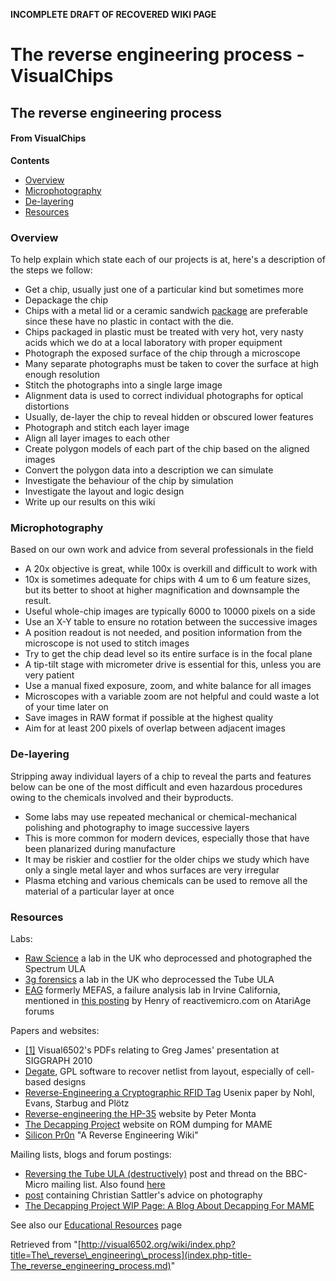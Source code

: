 **INCOMPLETE DRAFT OF RECOVERED WIKI PAGE**

# The reverse engineering process - VisualChips

## The reverse engineering process

#### From VisualChips
**Contents**

- [Overview](#overview)
- [Microphotography](#microphotography)
- [De-layering](#delayering)
- [Resources](#resources)

### Overview

To help explain which state each of our projects is at, here's a description of the steps we follow:

- Get a chip, usually just one of a particular kind but sometimes more
- Depackage the chip
- Chips with a metal lid or a ceramic sandwich [package](http://en.wikipedia.org/wiki/Dual_in-line_package) are preferable since these have no plastic in contact with the die.
- Chips packaged in plastic must be treated with very hot, very nasty acids which we do at a local laboratory with proper equipment
- Photograph the exposed surface of the chip through a microscope
- Many separate photographs must be taken to cover the surface at high enough resolution
- Stitch the photographs into a single large image
- Alignment data is used to correct individual photographs for optical distortions
- Usually, de-layer the chip to reveal hidden or obscured lower features
- Photograph and stitch each layer image
- Align all layer images to each other
- Create polygon models of each part of the chip based on the aligned images
- Convert the polygon data into a description we can simulate
- Investigate the behaviour of the chip by simulation
- Investigate the layout and logic design
- Write up our results on this wiki

### Microphotography

Based on our own work and advice from several professionals in the field

- A 20x objective is great, while 100x is overkill and difficult to work with
- 10x is sometimes adequate for chips with 4 um to 6 um feature sizes, but its better to shoot at higher magnification and downsample the result.
- Useful whole-chip images are typically 6000 to 10000 pixels on a side
- Use an X-Y table to ensure no rotation between the successive images
- A position readout is not needed, and position information from the microscope is not used to stitch images
- Try to get the chip dead level so its entire surface is in the focal plane
- A tip-tilt stage with micrometer drive is essential for this, unless you are very patient
- Use a manual fixed exposure, zoom, and white balance for all images
- Microscopes with a variable zoom are not helpful and could waste a lot of your time later on
- Save images in RAW format if possible at the highest quality
- Aim for at least 200 pixels of overlap between adjacent images

### De-layering

Stripping away individual layers of a chip to reveal the parts and features below can be one of the most difficult and even hazardous procedures owing to the chemicals involved and their byproducts.

- Some labs may use repeated mechanical or chemical-mechanical polishing and photography to image successive layers
- This is more common for modern devices, especially those that have been planarized during manufacture
- It may be riskier and costlier for the older chips we study which have only a single metal layer and whos surfaces are very irregular
- Plasma etching and various chemicals can be used to remove all the material of a particular layer at once

### Resources

Labs:

- [Raw Science](https://www.rawscience.co.uk/reverse-enginering/decapsulation.aspx) a lab in the UK who deprocessed and photographed the Spectrum ULA
- [3g forensics](http://www.3gforensics.co.uk/content.php/203) a lab in the UK who deprocessed the Tube ULA
- [EAG](https://www.eag.com/services/engineering/failure-analysis/) formerly MEFAS, a failure analysis lab in Irvine California, mentioned in [this posting](http://www.atariage.com/forums/topic/136706-internal-antic-and-gtia-schematics/page__view__findpost__p__1651531?s=de4cd5a79909d3bcb06b0384e3039745) by Henry of reactivemicro.com on AtariAge forums

Papers and websites:

- [[1]](http://visual6502.org/downloads.html) Visual6502's PDFs relating to Greg James' presentation at SIGGRAPH 2010
- [Degate](http://www.degate.org/), GPL software to recover netlist from layout, especially of cell-based designs
- [Reverse-Engineering a Cryptographic RFID Tag](http://www.usenix.org/events/sec08/tech/nohl.html) Usenix paper by Nohl, Evans, Starbug and Plötz
- [Reverse-engineering the HP-35](http://www.pmonta.com/calculators/hp-35/) website by Peter Monta
- [The Decapping Project](http://guru.mameworld.info/decap/index.html) website on ROM dumping for MAME
- [Silicon Pr0n](http://siliconpr0n.wikispaces.com/) "A Reverse Engineering Wiki"

Mailing lists, blogs and forum postings:

- [Reversing the Tube ULA (destructively)](http://lists.cloud9.co.uk/pipermail/bbc-micro/2010-October/009437.html) post and thread on the BBC-Micro mailing list. Also found [here](http://mdfs.net/Archive/BBCMicro/2010/10/29/182154.htm)
- [post](http://lists.cloud9.co.uk/pipermail/bbc-micro/2010-October/009443.html) containing Christian Sattler's advice on photography
- [The Decapping Project WIP Page: A Blog About Decapping For MAME](http://decap.mameworld.info/)

See also our [Educational Resources](index.php-title-Educational_Resources.md) page

Retrieved from "[http://visual6502.org/wiki/index.php?title=The\_reverse\_engineering\_process](index.php-title-The_reverse_engineering_process.md)"

